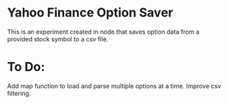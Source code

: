 Yahoo Finance Option Saver
===========================
This is an experiment created in node that saves option data from a provided stock symbol to a csv file.

To Do:
=====
Add map function to load and parse multiple options at a time.
Improve csv filtering.
